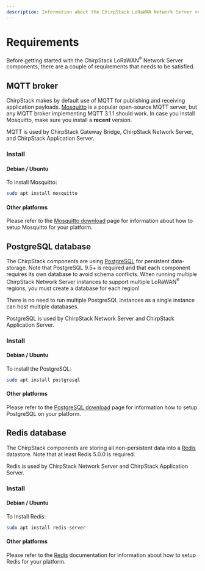 ```yaml
---
description: Information about the ChirpStack LoRaWAN Network Server requirements and how to install these.
---
```


# Requirements

Before getting started with the ChirpStack LoRaWAN<sup>&reg;</sup> Network Server components,
there are a couple of requirements that needs to be satisfied. 

## MQTT broker

ChirpStack makes by default use of MQTT for publishing and receiving application
payloads. [Mosquitto](http://mosquitto.org/) is a popular open-source MQTT
server, but any MQTT broker implementing MQTT 3.1.1 should work.
In case you install Mosquitto, make sure you install a **recent** version.

MQTT is used by ChirpStack Gateway Bridge, ChirpStack Network Server, and ChirpStack Application Server.

### Install

#### Debian / Ubuntu

To install Mosquitto:

```bash
sudo apt install mosquitto
```

#### Other platforms

Please refer to the [Mosquitto download](https://mosquitto.org/download/) page
for information about how to setup Mosquitto for your platform.

## PostgreSQL database

The ChirpStack components are using [PostgreSQL](https://www.postgresql.org)
for persistent data-storage. Note that PostgreSQL 9.5+ is required and that
each component requires its own database to avoid schema conflicts. When
running multiple ChirpStack Network Server instances to support multiple LoRaWAN<sup>&reg;</sup> regions,
you must create a database for each region!

There is no need to run multiple PostgreSQL instances as a single instance
can host multiple databases.

PostgreSQL is used by ChirpStack Network Server and ChirpStack Application Server.

### Install

#### Debian / Ubuntu

To install the PostgreSQL:

```bash
sudo apt install postgresql
```

#### Other platforms

Please refer to the [PostgreSQL download](https://www.postgresql.org/download/)
page for information how to setup PostgreSQL on your platform.

## Redis database

The ChirpStack components are storing all non-persistent data into a
[Redis](http://redis.io/) datastore. Note that at least Redis 5.0.0
is required.

Redis is used by ChirpStack Network Server and ChirpStack Application Server.

### Install

#### Debian / Ubuntu

To Install Redis:

```bash
sudo apt install redis-server
```

#### Other platforms

Please refer to the [Redis](https://redis.io/) documentation for information
about how to setup Redis for your platform.
